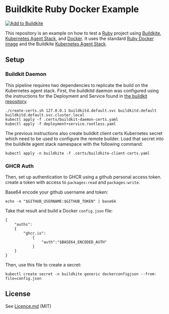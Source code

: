 # Buildkite Ruby Docker Example

[![Add to Buildkite](https://buildkite.com/button.svg)](https://buildkite.com/new)

This repository is an example on how to test a [Ruby](https://www.ruby-lang.org/en/) project using [Buildkite](https://buildkite.com/), [Kubernetes Agent Stack](https://github.com/buildkite/agent-stack-k8s/tree/v2), and [Docker](https://docker.com/). It uses the standard [Ruby Docker image](https://hub.docker.com/_/ruby/) and the Buildkite [Kubernetes Agent Stack](https://github.com/buildkite/agent-stack-k8s/tree/v2).

## Setup

### Buildkit Daemon

This pipeline requires two dependencies to replicate the build on the Kubernetes agent stack. First, the buildkitd daemon was configured using the instructions for the Deployment and Service found in [the buildkit repository](https://github.com/moby/buildkit/tree/master/examples/kubernetes). 

```
./create-certs.sh 127.0.0.1 buildkitd.default.svc buildkitd.default buildkitd.default.svc.cluster.local
kubectl apply -f .certs/buildkit-daemon-certs.yaml
kubectl apply -f deployment+service.rootless.yaml
```

The previous instructions also create buildkit client certs Kubernetes secret which need to be used to configure the remote builder. Load that secret into the buildkite agent stack namespace with the following command:

```
kubectl apply -n buildkite -f .certs/buildkite-client-certs.yaml
```

### GHCR Auth

Then, set up authentication to GHCR using a github personal access token.
create a token with access to `packages:read` and `packages:write`.

Base64 encode your github username and token:

```
echo -n "$GITHUB_USERNAME:$GITHUB_TOKEN" | base64
```

Take that result and build a Docker `config.json` file:

```
{
    "auths":
    {
        "ghcr.io":
            {
                "auth":"$BASE64_ENCODED_AUTH"
            }
    }
}
```

Then, use this file to create a secret:

```
kubectl create secret -n buildkite generic dockerconfigjson --from-file=config.json 
```

## License

See [Licence.md](Licence.md) (MIT)
